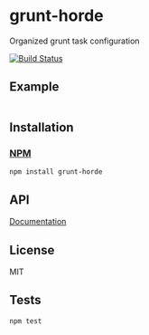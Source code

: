 # grunt-horde

Organized grunt task configuration

[![Build Status](https://travis-ci.org/codeactual/grunt-horde.png)](https://travis-ci.org/codeactual/grunt-horde)

## Example

```js
```

## Installation

### [NPM](https://npmjs.org/package/grunt-horde)

    npm install grunt-horde

## API

[Documentation](docs/GruntHorde.md)

## License

  MIT

## Tests

    npm test
